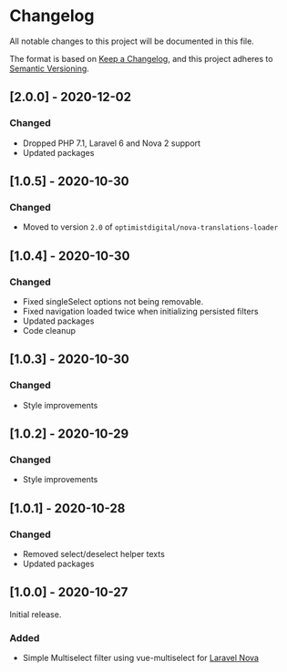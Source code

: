 # Changelog

All notable changes to this project will be documented in this file.

The format is based on [Keep a Changelog](https://keepachangelog.com/en/1.0.0/),
and this project adheres to [Semantic Versioning](https://semver.org/spec/v2.0.0.html).

## [2.0.0] - 2020-12-02

### Changed

- Dropped PHP 7.1, Laravel 6 and Nova 2 support
- Updated packages

## [1.0.5] - 2020-10-30

### Changed

- Moved to version `2.0` of `optimistdigital/nova-translations-loader`

## [1.0.4] - 2020-10-30

### Changed

- Fixed singleSelect options not being removable.
- Fixed navigation loaded twice when initializing persisted filters
- Updated packages
- Code cleanup

## [1.0.3] - 2020-10-30

### Changed

- Style improvements

## [1.0.2] - 2020-10-29

### Changed

- Style improvements

## [1.0.1] - 2020-10-28

### Changed

- Removed select/deselect helper texts
- Updated packages

## [1.0.0] - 2020-10-27

Initial release.

### Added

- Simple Multiselect filter using vue-multiselect for [Laravel Nova](https://nova.laravel.com)
